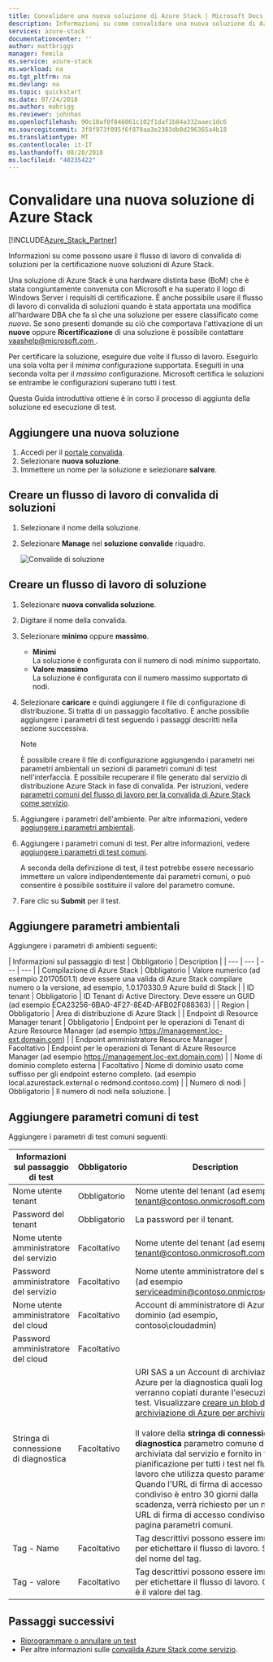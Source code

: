```yaml
---
title: Convalidare una nuova soluzione di Azure Stack | Microsoft Docs
description: Informazioni su come convalidare una nuova soluzione di Azure Stack con convalida di un servizio.
services: azure-stack
documentationcenter: ''
author: mattbriggs
manager: femila
ms.service: azure-stack
ms.workload: na
ms.tgt_pltfrm: na
ms.devlang: na
ms.topic: quickstart
ms.date: 07/24/2018
ms.author: mabrigg
ms.reviewer: johnhas
ms.openlocfilehash: 90c18af0f846061c102f1daf1b84a332aaec1dc6
ms.sourcegitcommit: 3f8f973f095f6f878aa3e2383db0d296365a4b18
ms.translationtype: MT
ms.contentlocale: it-IT
ms.lasthandoff: 08/20/2018
ms.locfileid: "40235422"
---
```

# <a name="validate-a-new-azure-stack-solution"></a>Convalidare una nuova soluzione di Azure Stack

[!INCLUDE[Azure_Stack_Partner](./includes/azure-stack-partner-appliesto.md)]

Informazioni su come possono usare il flusso di lavoro di convalida di soluzioni per la certificazione nuove soluzioni di Azure Stack.

Una soluzione di Azure Stack è una hardware distinta base (BoM) che è stata congiuntamente convenuta con Microsoft e ha superato il logo di Windows Server i requisiti di certificazione. È anche possibile usare il flusso di lavoro di convalida di soluzioni quando è stata apportata una modifica all'hardware DBA che fa sì che una soluzione per essere classificato come *nuovo*. Se sono presenti domande su ciò che comportava l'attivazione di un **nuove** oppure **Ricertificazione** di una soluzione è possibile contattare [ vaashelp@microsoft.com ](mailto:vaashelp@microsoft.com).

Per certificare la soluzione, eseguire due volte il flusso di lavoro. Eseguirlo una sola volta per il *minima* configurazione supportata. Eseguiti in una seconda volta per il *massimo* configurazione. Microsoft certifica le soluzioni se entrambe le configurazioni superano tutti i test.

Questa Guida introduttiva ottiene è in corso il processo di aggiunta della soluzione ed esecuzione di test.

## <a name="add-a-new-solution"></a>Aggiungere una nuova soluzione

1. Accedi per il [portale convalida](https://azurestackvalidation.com).
2. Selezionare **nuova soluzione**.
3. Immettere un nome per la soluzione e selezionare **salvare**.

## <a name="create-a-solution-validation-workflow"></a>Creare un flusso di lavoro di convalida di soluzioni

1. Selezionare il nome della soluzione.
2. Selezionare **Manage** nel **soluzione convalide** riquadro.

    ![Convalide di soluzione](media/image2.png)

## <a name="create-a-solution-workflow"></a>Creare un flusso di lavoro di soluzione

1. Selezionare **nuova convalida soluzione**.
2. Digitare il nome della convalida.
3. Selezionare **minimo** oppure **massimo**.  
    - **Minimi**  
    La soluzione è configurata con il numero di nodi minimo supportato.  
    - **Valore massimo**  
    La soluzione è configurata con il numero massimo supportato di nodi.
4. Selezionare **caricare** e quindi aggiungere il file di configurazione di distribuzione. Si tratta di un passaggio facoltativo. È anche possibile aggiungere i parametri di test seguendo i passaggi descritti nella sezione successiva.

    > [!note]  
    > È possibile creare il file di configurazione aggiungendo i parametri nei parametri ambientali un sezioni di parametri comuni di test nell'interfaccia. È possibile recuperare il file generato dal servizio di distribuzione Azure Stack in fase di convalida. Per istruzioni, vedere [parametri comuni del flusso di lavoro per la convalida di Azure Stack come servizio](azure-stack-vaas-parameters.md).

5. Aggiungere i parametri dell'ambiente. Per altre informazioni, vedere [aggiungere i parametri ambientali](#add-environmental-parameters).
6. Aggiungere i parametri comuni di test. Per altre informazioni, vedere [aggiungere i parametri di test comuni](#add-common-test-parameters).

    A seconda della definizione di test, il test potrebbe essere necessario immettere un valore indipendentemente dai parametri comuni, o può consentire è possibile sostituire il valore del parametro comune.

7. Fare clic su **Submit** per il test.

## <a name="add-environmental-parameters"></a>Aggiungere parametri ambientali

Aggiungere i parametri di ambienti seguenti:

| Informazioni sul passaggio di test | Obbligatorio | Description |
| --- | --- | --- | --- |
| Compilazione di Azure Stack | Obbligatorio | Valore numerico (ad esempio 20170501.1) deve essere una valida di Azure Stack compilare numero o la versione, ad esempio, 1.0.170330.9 Azure build di Stack |
| ID tenant | Obbligatorio | ID Tenant di Active Directory. Deve essere un GUID (ad esempio ECA23256-6BA0-4F27-8E4D-AFB02F088363) |
| Region | Obbligatorio | Area di distribuzione di Azure Stack |
| Endpoint di Resource Manager tenant | Obbligatorio | Endpoint per le operazioni di Tenant di Azure Resource Manager (ad esempio https://management.loc-ext.domain.com) |
| Endpoint amministratore Resource Manager | Facoltativo | Endpoint per le operazioni di Tenant di Azure Resource Manager (ad esempio https://management.loc-ext.domain.com) |
| Nome di dominio completo esterna | Facoltativo | Nome di dominio usato come suffisso per gli endpoint esterno completo. (ad esempio local.azurestack.external o redmond.contoso.com) |
| Numero di nodi | Obbligatorio | Il numero di nodi nella soluzione. |

## <a name="add-common-test-parameters"></a>Aggiungere parametri comuni di test

Aggiungere i parametri di test comuni seguenti:

| Informazioni sul passaggio di test | Obbligatorio | Description |
| --- | --- | --- |
| Nome utente tenant | Obbligatorio | Nome utente del tenant (ad esempio tenant@contoso.onmicrosoft.com) |
| Password del tenant | Obbligatorio | La password per il tenant. |
| Nome utente amministratore del servizio | Facoltativo | Nome utente del tenant (ad esempio tenant@contoso.onmicrosoft.com) |
| Password amministratore del servizio | Facoltativo | Nome utente amministratore del servizio (ad esempio serviceadmin@contoso.onmicrosoft.com) |
| Nome utente amministratore del cloud | Facoltativo | Account di amministratore di Azure Stack dominio (ad esempio, contoso\cloudadmin) |
| Password amministratore del cloud | Facoltativo | |
|  Stringa di connessione di diagnostica | Facoltativo | URI SAS a un Account di archiviazione di Azure per la diagnostica quali log verranno copiati durante l'esecuzione di test. Visualizzare [creare un blob di archiviazione di Azure per archiviare i log](azure-stack-vaas-set-up-account.md#create-an-azure-storage-blob-to-store-logs). <br><br>Il valore della **stringa di connessione di diagnostica** parametro comune di verrà archiviata dal servizio e fornito in fase di pianificazione per tutti i test nel flusso di lavoro che utilizza questo parametro. Quando l'URL di firma di accesso condiviso è entro 30 giorni dalla scadenza, verrà richiesto per un nuovo URL di firma di accesso condiviso nella pagina parametri comuni. |
| Tag - Name | Facoltativo |  Tag descrittivi possono essere immessi per etichettare il flusso di lavoro. Si tratta del nome del tag. |
| Tag - valore | Facoltativo | Tag descrittivi possono essere immessi per etichettare il flusso di lavoro. Questo è il valore del tag. |

## <a name="next-steps"></a>Passaggi successivi

- [Riprogrammare o annullare un test](azure-stack-vaas-monitor-test.md#reschedule-a-test)
- Per altre informazioni sulle [convalida Azure Stack come servizio](https://docs.microsoft.com/azure/azure-stack/partner).